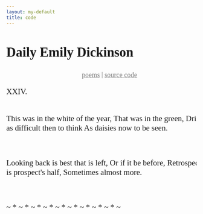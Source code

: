 ```yaml
---
layout: my-default
title: code
---
```


<h2 style="font-family: 'EB Garamond'; font-size: 2.5em;">Daily Emily Dickinson</h2>
<p style="color: grey; padding-left: 200px;"><a style="font-family: 'EB Garamond'; font-size: 1.3em; color: grey;" href="https://www.gutenberg.org/ebooks/12242">poems</a> | <a style="font-family: 'EB Garamond'; font-size: 1.3em; color: grey;" href="https://github.com/lbeckman314/withFeathers">source code</a></p>

<div class="highlighter rogue">
<pre class="highlight" style="font-family: 'EB Garamond'; font-size: 1.5em">
XXIV.

This was in the white of the year,
  That was in the green,
Drifts were as difficult then to think
  As daisies now to be seen.

Looking back is best that is left,
  Or if it be before,
Retrospection is prospect's half,
  Sometimes almost more.

~ * ~ * ~ * ~ * ~ * ~ * ~ * ~ * ~ * ~
</pre>
</div>



